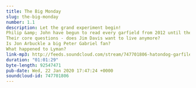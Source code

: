 ```yaml
---
title: The Big Monday
slug: the-big-monday
number: 1.1
description: Let the grand experiment begin! 
Philip &amp; John have begun to read every garfield from 2012 until the present day
Their core questions - does Jim Davis want to live anymore? 
Is Jon Arbuckle a big Peter Gabriel fan? 
What happened to Lyman?
link-mp3: http://feeds.soundcloud.com/stream/747701806-hatondog-garfiles-ep-11-the-big-monday.mp3
duration: "01:01:29"
byte-length: 92547471
pub-date: Wed, 22 Jan 2020 17:47:24 +0000
soundcloud-id: 747701806
---
```

